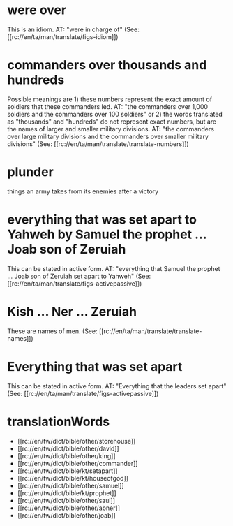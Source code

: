 # were over

This is an idiom. AT: "were in charge of" (See: [[rc://en/ta/man/translate/figs-idiom]])

# commanders over thousands and hundreds

Possible meanings are 1) these numbers represent the exact amount of soldiers that these commanders led. AT: "the commanders over 1,000 soldiers and the commanders over 100 soldiers" or 2) the words translated as "thousands" and "hundreds" do not represent exact numbers, but are the names of larger and smaller military divisions. AT: "the commanders over large military divisions and the commanders over smaller military divisions" (See: [[rc://en/ta/man/translate/translate-numbers]])

# plunder

things an army takes from its enemies after a victory

# everything that was set apart to Yahweh by Samuel the prophet ... Joab son of Zeruiah

This can be stated in active form. AT: "everything that Samuel the prophet ... Joab son of Zeruiah set apart to Yahweh" (See: [[rc://en/ta/man/translate/figs-activepassive]])

# Kish ... Ner ... Zeruiah

These are names of men. (See: [[rc://en/ta/man/translate/translate-names]])

# Everything that was set apart

This can be stated in active form. AT: "Everything that the leaders set apart" (See: [[rc://en/ta/man/translate/figs-activepassive]])

# translationWords

* [[rc://en/tw/dict/bible/other/storehouse]]
* [[rc://en/tw/dict/bible/other/david]]
* [[rc://en/tw/dict/bible/other/king]]
* [[rc://en/tw/dict/bible/other/commander]]
* [[rc://en/tw/dict/bible/kt/setapart]]
* [[rc://en/tw/dict/bible/kt/houseofgod]]
* [[rc://en/tw/dict/bible/other/samuel]]
* [[rc://en/tw/dict/bible/kt/prophet]]
* [[rc://en/tw/dict/bible/other/saul]]
* [[rc://en/tw/dict/bible/other/abner]]
* [[rc://en/tw/dict/bible/other/joab]]